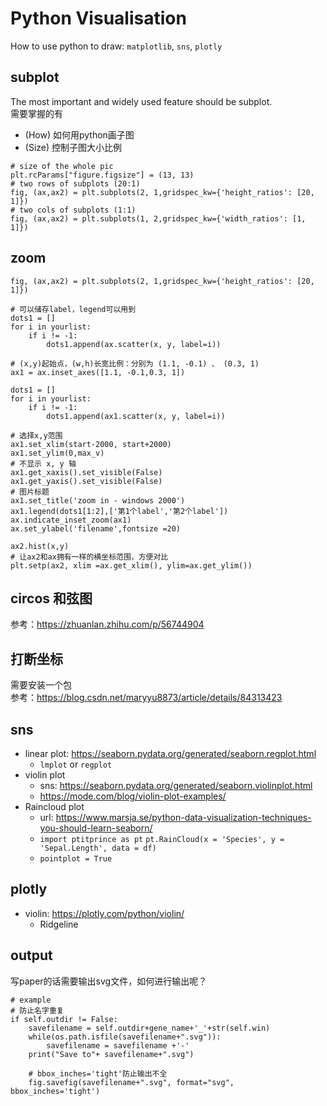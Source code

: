 # Python Visualisation
How to use python to draw: `matplotlib`, `sns`, `plotly`
## subplot
The most important and widely used feature should be subplot. \
需要掌握的有 
- (How) 如何用python画子图 
- (Size) 控制子图大小比例 
```
# size of the whole pic
plt.rcParams["figure.figsize"] = (13, 13)
# two rows of subplots (20:1)
fig, (ax,ax2) = plt.subplots(2, 1,gridspec_kw={'height_ratios': [20, 1]})
# two cols of subplots (1:1)
fig, (ax,ax2) = plt.subplots(1, 2,gridspec_kw={'width_ratios': [1, 1]})
```
## zoom

```
fig, (ax,ax2) = plt.subplots(2, 1,gridspec_kw={'height_ratios': [20, 1]})

# 可以储存label，legend可以用到
dots1 = []
for i in yourlist:
    if i != -1:
        dots1.append(ax.scatter(x, y, label=i))

# (x,y)起始点，(w,h)长宽比例：分别为 (1.1, -0.1) 、 (0.3, 1)
ax1 = ax.inset_axes([1.1, -0.1,0.3, 1])

dots1 = []
for i in yourlist:
    if i != -1:
        dots1.append(ax1.scatter(x, y, label=i))

# 选择x,y范围
ax1.set_xlim(start-2000, start+2000)
ax1.set_ylim(0,max_v)
# 不显示 x, y 轴
ax1.get_xaxis().set_visible(False)
ax1.get_yaxis().set_visible(False)
# 图片标题
ax1.set_title('zoom in - windows 2000')
ax1.legend(dots1[1:2],['第1个label','第2个label'])
ax.indicate_inset_zoom(ax1)
ax.set_ylabel('filename',fontsize =20)

ax2.hist(x,y)
# 让ax2和ax拥有一样的横坐标范围，方便对比
plt.setp(ax2, xlim =ax.get_xlim(), ylim=ax.get_ylim())

```

## circos 和弦图
参考：https://zhuanlan.zhihu.com/p/56744904
## 打断坐标
需要安装一个包\
参考：https://blog.csdn.net/maryyu8873/article/details/84313423

## sns 
- linear plot: https://seaborn.pydata.org/generated/seaborn.regplot.html
    - `lmplot` or `regplot`
- violin plot
    - sns: https://seaborn.pydata.org/generated/seaborn.violinplot.html
    - https://mode.com/blog/violin-plot-examples/
- Raincloud plot
    - url: https://www.marsja.se/python-data-visualization-techniques-you-should-learn-seaborn/
    - `import ptitprince as pt` `pt.RainCloud(x = 'Species', y = 'Sepal.Length', data = df) `
    - `pointplot = True`
    
## plotly
- violin: https://plotly.com/python/violin/
    - Ridgeline
## output
写paper的话需要输出svg文件，如何进行输出呢？
```
# example
# 防止名字重复
if self.outdir != False:
    savefilename = self.outdir+gene_name+'_'+str(self.win)
    while(os.path.isfile(savefilename+".svg")):
        savefilename = savefilename +'-'
    print("Save to"+ savefilename+".svg")
    
    # bbox_inches='tight'防止输出不全
    fig.savefig(savefilename+".svg", format="svg", bbox_inches='tight')
```
